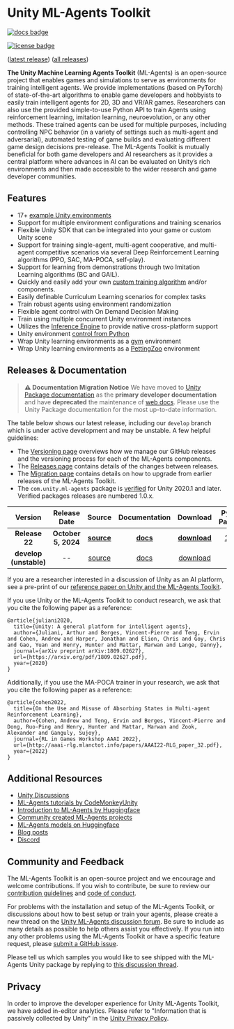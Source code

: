 # Unity ML-Agents Toolkit

[![docs badge](https://img.shields.io/badge/docs-reference-blue.svg)](https://docs.unity3d.com/Packages/com.unity.ml-agents@latest)

[![license badge](https://img.shields.io/badge/license-Apache--2.0-green.svg)](https://github.com/Unity-Technologies/ml-agents/blob/release_22/LICENSE.md)

([latest release](https://github.com/Unity-Technologies/ml-agents/releases/tag/latest_release)) ([all releases](https://github.com/Unity-Technologies/ml-agents/releases))

**The Unity Machine Learning Agents Toolkit** (ML-Agents) is an open-source project that enables games and simulations to serve as environments for training intelligent agents. We provide implementations (based on PyTorch) of state-of-the-art algorithms to enable game developers and hobbyists to easily train intelligent agents for 2D, 3D and VR/AR games. Researchers can also use the provided simple-to-use Python API to train Agents using reinforcement learning, imitation learning, neuroevolution, or any other methods. These trained agents can be used for multiple purposes, including controlling NPC behavior (in a variety of settings such as multi-agent and adversarial), automated testing of game builds and evaluating different game design decisions pre-release. The ML-Agents Toolkit is mutually beneficial for both game developers and AI researchers as it provides a central platform where advances in AI can be evaluated on Unity’s rich environments and then made accessible to the wider research and game developer communities.

## Features
- 17+ [example Unity environments](Learning-Environment-Examples.md)
- Support for multiple environment configurations and training scenarios
- Flexible Unity SDK that can be integrated into your game or custom Unity scene
- Support for training single-agent, multi-agent cooperative, and multi-agent competitive scenarios via several Deep Reinforcement Learning algorithms (PPO, SAC, MA-POCA, self-play).
- Support for learning from demonstrations through two Imitation Learning algorithms (BC and GAIL).
- Quickly and easily add your own [custom training algorithm](Python-Custom-Trainer-Plugin.md) and/or components.
- Easily definable Curriculum Learning scenarios for complex tasks
- Train robust agents using environment randomization
- Flexible agent control with On Demand Decision Making
- Train using multiple concurrent Unity environment instances
- Utilizes the [Inference Engine](Inference-Engine.md) to provide native cross-platform support
- Unity environment [control from Python](Python-LLAPI.md)
- Wrap Unity learning environments as a [gym](Python-Gym-API.md) environment
- Wrap Unity learning environments as a [PettingZoo](Python-PettingZoo-API.md) environment

## Releases & Documentation

> **⚠️ Documentation Migration Notice**
> We have moved to [Unity Package documentation](https://docs.unity3d.com/Packages/com.unity.ml-agents@latest) as the **primary developer documentation** and have **deprecated** the maintenance of [web docs](https://unity-technologies.github.io/ml-agents/). Please use the Unity Package documentation for the most up-to-date information.

The table below shows our latest release, including our `develop` branch which is under active development and may be unstable. A few helpful guidelines:

- The [Versioning page](Versioning.md) overviews how we manage our GitHub releases and the versioning process for each of the ML-Agents components.
- The [Releases page](https://github.com/Unity-Technologies/ml-agents/releases) contains details of the changes between releases.
- The [Migration page](Migrating.md) contains details on how to upgrade from earlier releases of the ML-Agents Toolkit.
- The `com.unity.ml-agents` package is [verified](https://docs.unity3d.com/2020.1/Documentation/Manual/pack-safe.html) for Unity 2020.1 and later. Verified packages releases are numbered 1.0.x.

| **Version** | **Release Date** | **Source** | **Documentation** | **Download** | **Python Package** | **Unity Package** |
|:-----------:|:---------------:|:----------:|:-----------------:|:------------:|:------------------:|:-----------------:|
| **Release 22** | **October 5, 2024** | **[source](https://github.com/Unity-Technologies/ml-agents/tree/release_22)** | **[docs](https://unity-technologies.github.io/ml-agents/)** | **[download](https://github.com/Unity-Technologies/ml-agents/archive/release_22.zip)** | **[1.1.0](https://pypi.org/project/mlagents/1.1.0/)** | **[3.0.0](https://docs.unity3d.com/Packages/com.unity.ml-agents@3.0/manual/index.html)** |
| **develop (unstable)** | -- | [source](https://github.com/Unity-Technologies/ml-agents/tree/develop) | [docs](https://github.com/Unity-Technologies/ml-agents/tree/develop/com.unity.ml-agents/Documentation~/index.md) | [download](https://github.com/Unity-Technologies/ml-agents/archive/develop.zip) | -- | -- |



If you are a researcher interested in a discussion of Unity as an AI platform, see a pre-print of our [reference paper on Unity and the ML-Agents Toolkit](https://arxiv.org/abs/1809.02627).

If you use Unity or the ML-Agents Toolkit to conduct research, we ask that you cite the following paper as a reference:

```
@article{juliani2020,
  title={Unity: A general platform for intelligent agents},
  author={Juliani, Arthur and Berges, Vincent-Pierre and Teng, Ervin and Cohen, Andrew and Harper, Jonathan and Elion, Chris and Goy, Chris and Gao, Yuan and Henry, Hunter and Mattar, Marwan and Lange, Danny},
  journal={arXiv preprint arXiv:1809.02627},
  url={https://arxiv.org/pdf/1809.02627.pdf},
  year={2020}
}
```

Additionally, if you use the MA-POCA trainer in your research, we ask that you cite the following paper as a reference:

```
@article{cohen2022,
  title={On the Use and Misuse of Absorbing States in Multi-agent Reinforcement Learning},
  author={Cohen, Andrew and Teng, Ervin and Berges, Vincent-Pierre and Dong, Ruo-Ping and Henry, Hunter and Mattar, Marwan and Zook, Alexander and Ganguly, Sujoy},
  journal={RL in Games Workshop AAAI 2022},
  url={http://aaai-rlg.mlanctot.info/papers/AAAI22-RLG_paper_32.pdf},
  year={2022}
}
```


## Additional Resources

* [Unity Discussions](https://discussions.unity.com/tag/ml-agents)
* [ML-Agents tutorials by CodeMonkeyUnity](https://www.youtube.com/playlist?list=PLzDRvYVwl53vehwiN_odYJkPBzcqFw110)
* [Introduction to ML-Agents by Huggingface](https://huggingface.co/learn/deep-rl-course/en/unit5/introduction)
* [Community created ML-Agents projects](https://discussions.unity.com/t/post-your-ml-agents-project/816756)
* [ML-Agents models on Huggingface](https://huggingface.co/models?library=ml-agents)
* [Blog posts](Blog-posts.md)
* [Discord](https://discord.com/channels/489222168727519232/1202574086115557446)

## Community and Feedback

The ML-Agents Toolkit is an open-source project and we encourage and welcome contributions. If you wish to contribute, be sure to review our [contribution guidelines](CONTRIBUTING.md) and [code of conduct](https://github.com/Unity-Technologies/ml-agents/blob/release_22/CODE_OF_CONDUCT.md).

For problems with the installation and setup of the ML-Agents Toolkit, or discussions about how to best setup or train your agents, please create a new thread on the [Unity ML-Agents discussion forum](https://discussions.unity.com/tag/ml-agents). Be sure to include as many details as possible to help others assist you effectively. If you run into any other problems using the ML-Agents Toolkit or have a specific feature request, please [submit a GitHub issue](https://github.com/Unity-Technologies/ml-agents/issues).

Please tell us which samples you would like to see shipped with the ML-Agents Unity package by replying to [this discussion thread](https://discussions.unity.com/t/help-shape-the-future-of-ml-agents/1661019).

## Privacy

In order to improve the developer experience for Unity ML-Agents Toolkit, we have added in-editor analytics. Please refer to "Information that is passively collected by Unity" in the [Unity Privacy Policy](https://unity3d.com/legal/privacy-policy).
